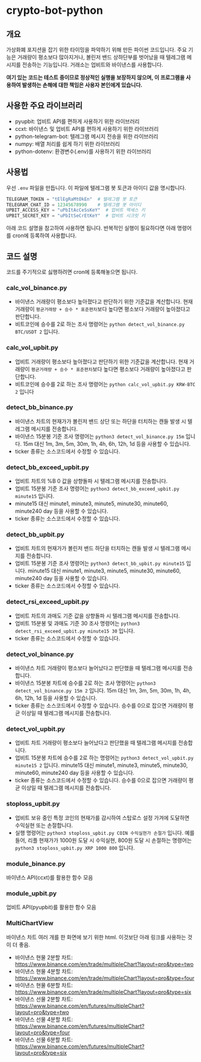 # crypto-bot-python

## 개요
가상화폐 포지션을 잡기 위한 타이밍을 파악하기 위해 만든 파이썬 코드입니다. 주요 기능은 거래량이 평소보다 많아지거나, 볼린저 밴드 상하단부를 벗어났을 때 텔레그램 메시지를 전송하는 기능입니다. 거래소는 업비트와 바이낸스를 사용합니다.

**여기 있는 코드는 테스트 중이므로 정상적인 실행을 보장하지 않으며, 이 프로그램을 사용하여 발생하는 손해에 대한 책임은 사용자 본인에게 있습니다.**


## 사용한 주요 라이브러리
* pyupbit: 업비트 API를 편하게 사용하기 위한 라이브러리
* ccxt: 바이낸스 및 업비트 API를 편하게 사용하기 위한 라이브러리
* python-telegram-bot: 텔레그램 메시지 전송을 위한 라이브러리
* numpy: 배열 처리를 쉽게 하기 위한 라이브러리
* python-dotenv: 환경변수(.env)를 사용하기 위한 라이브러리


## 사용법

우선 `.env` 파일을 만듭니다. 이 파일에 텔레그램 봇 토큰과 아이디 값을 명시합니다.

```python
TELEGRAM_TOKEN = "tElEgRaMtOkEn"  # 텔레그렘 봇 토큰
TELEGRAM_CHAT_ID = 12345678990    # 텔레그램 봇 아이디
UPBIT_ACCESS_KEY = "uPbItAcCeSsKeY"  # 업비트 엑세스 키
UPBIT_SECRET_KEY = "uPbItSeCrEtKeY"  # 업비트 시크릿 키
```

아래 코드 설명을 참고하여 사용하면 됩니다. 반복적인 실행이 필요하다면 아래 명령어를 cron에 등록하여 사용합니다.


## 코드 설명

코드를 주기적으로 싫행하려면 cron에 등록해놓으면 됩니다.

### calc_vol_binance.py
* 바이낸스 거래량이 평소보다 높아졌다고 판단하기 위한 기준값을 계산합니다. 현재 거래량이 `평균거래량 + 승수 * 표준편차`보다 높다면 평소보다 거래량이 높아졌다고 판단합니다.
* 비트코인에 승수를 2로 하는 조사 명령어는 `python detect_vol_binance.py BTC/USDT 2` 입니다.

### calc_vol_upbit.py
* 업비트 거래량이 평소보다 높아졌다고 판단하기 위한 기준값을 계산합니다. 현재 거래량이 `평균거래량 + 승수 * 표준편차`보다 높다면 평소보다 거래량이 높아졌다고 판단합니다.
* 비트코인에 승수를 2로 하는 조사 명령어는 `python calc_vol_upbit.py KRW-BTC 2` 입니다

### detect_bb_binance.py
* 바이낸스 차트의 현재가가 볼린저 밴드 상단 또는 하단을 터치하는 캔들 발생 시 텔레그램 메시지를 전송합니다.
* 바이낸스 15분봉 기준 조사 명령어는 `python3 detect_vol_binance.py 15m` 입니다. 15m 대신 1m, 3m, 5m, 30m, 1h, 4h, 6h, 12h, 1d 등을 사용할 수 있습니다.
* ticker 종류는 소스코드에서 수정할 수 있습니다.

### detect_bb_exceed_upbit.py
* 업비트 차트의 %B 0 값을 상향돌파 시 텔레그램 메시지를 전송합니다.
* 업비트 15분봉 기준 조사 명령어는 `python3 detect_bb_exceed_upbit.py minute15` 입니다.
* minute15 대신 minute1, minute3, minute5, minute30, minute60, minute240 day 등을 사용할 수 있습니다.
* ticker 종류는 소스코드에서 수정할 수 있습니다.

### detect_bb_upbit.py
* 업비트 차트의 현재가가 볼린저 밴드 하단을 터치하는 캔들 발생 시 텔레그램 메시지를 전송합니다.
* 업비트 15분봉 기준 조사 명령어는 `python3 detect_bb_upbit.py minute15` 입니다. minute15 대신 minute1, minute3, minute5, minute30, minute60, minute240 day 등을 사용할 수 있습니다.
* ticker 종류는 소스코드에서 수정할 수 있습니다.

### detect_rsi_exceed_upbit.py
* 업비트 차트의 과매도 기준 값을 상향돌파 시 텔레그램 메시지를 전송합니다.
* 업비트 15분봉 및 과매도 기준 30 조사 명령어는 `python3 detect_rsi_exceed_upbit.py minute15 30` 입니다.
* ticker 종류는 소스코드에서 수정할 수 있습니다.

### detect_vol_binance.py
* 바이낸스 차트 거래량이 평소보다 늘어났다고 판단했을 때 텔레그램 메시지를 전송합니다.
* 바이낸스 15분봉 차트에 승수를 2로 하는 조사 명령어는 `python3 detect_vol_binance.py 15m 2` 입니다. 15m 대신 1m, 3m, 5m, 30m, 1h, 4h, 6h, 12h, 1d 등을 사용할 수 있습니다.
* ticker 종류는 소스코드에서 수정할 수 있습니다. 승수를 0으로 잡으면 거래량이 평균 이상일 때 텔레그램 메시지를 전송합니다.

### detect_vol_upbit.py
* 업비트 차트 거래량이 평소보다 늘어났다고 판단했을 때 텔레그램 메시지를 전송합니다.
* 업비트 15분봉 차트에 승수를 2로 하는 명령어는 `python3 detect_vol_upbit.py minute15 2` 입니다. minute15 대신 minute1, minute3, minute5, minute30, minute60, minute240 day 등을 사용할 수 있습니다.
* ticker 종류는 소스코드에서 수정할 수 있습니다. 승수를 0으로 잡으면 거래량이 평균 이상일 때 텔레그램 메시지를 전송합니다.

### stoploss_upbit.py
* 업비트 보유 중인 특정 코인의 현재가를 감시하여 스탑로스 설정 가겨에 도달하면 수익실현 또는 손절합니다.
* 실행 명령어는 `python3 stoploss_upbit.py COIN 수익실현가 손절가` 입니다. 예를 들어, 리플 현재가가 1000원 도달 시 수익실현, 800원 도달 시 손절하는 명령어는 `python3 stoploss_upbit.py XRP 1000 800` 입니다.

### module_binance.py
바이낸스 API(ccxt)를 활용한 함수 모음

### module_upbit.py
업비트 API(pyupbit)를 활용한 함수 모음

### MultiChartView
바이낸스 차트 여러 개를 한 화면에 보기 위한 html. 이것보단 아래 링크를 사용하는 것이 더 좋음.
* 바이낸스 현물 2분할 차트: https://www.binance.com/en/trade/multipleChart?layout=pro&type=two
* 바이낸스 현물 4분할 차트: https://www.binance.com/en/trade/multipleChart?layout=pro&type=four
* 바이낸스 현물 6분할 차트: https://www.binance.com/en/trade/multipleChart?layout=pro&type=six
* 바이낸스 선물 2분할 차트: https://www.binance.com/en/futures/multipleChart?layout=pro&type=two
* 바이낸스 선물 4분할 차트: https://www.binance.com/en/futures/multipleChart?layout=pro&type=four
* 바이낸스 선물 6분할 차트: https://www.binance.com/en/futures/multipleChart?layout=pro&type=six